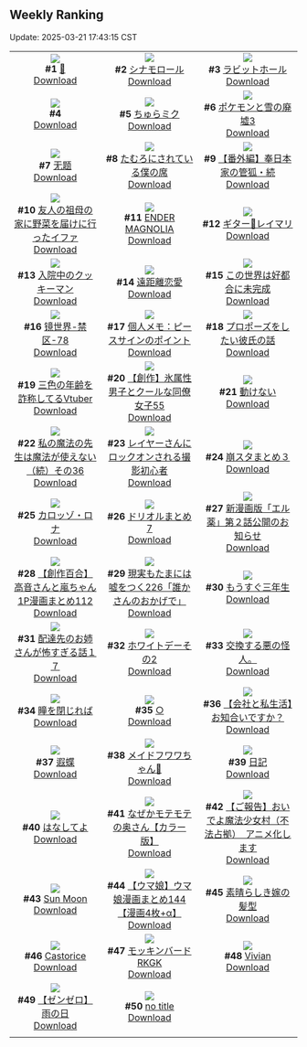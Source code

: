 ## Weekly Ranking
Update: 2025-03-21 17:43:15 CST

|      |      |      |
| :----: | :----: | :----: |
| ![](https://i.pixiv.re/c/240x480/img-master/img/2025/03/15/00/00/04/128213597_p0_master1200.jpg)<br>**#1** [🐼](https://www.pixiv.net/artworks/128213597)<br>[Download](https://i.pixiv.re/img-original/img/2025/03/15/00/00/04/128213597_p0.jpg) | ![](https://i.pixiv.re/c/240x480/img-master/img/2025/03/14/01/53/11/128182280_p0_master1200.jpg)<br>**#2** [シナモロール](https://www.pixiv.net/artworks/128182280)<br>[Download](https://i.pixiv.re/img-original/img/2025/03/14/01/53/11/128182280_p0.jpg) | ![](https://i.pixiv.re/c/240x480/img-master/img/2025/03/16/00/00/03/128252651_p0_master1200.jpg)<br>**#3** [ラビットホール](https://www.pixiv.net/artworks/128252651)<br>[Download](https://i.pixiv.re/img-original/img/2025/03/16/00/00/03/128252651_p0.jpg) |
| ![](https://s.pximg.net/common/images/limit_unviewable_s.png)<br>**#4** [](https://www.pixiv.net/artworks/128213737)<br>[Download](https://s.pximg.net/common/images/limit_unviewable_s.png) | ![](https://i.pixiv.re/c/240x480/img-master/img/2025/03/14/00/00/12/128178083_p0_master1200.jpg)<br>**#5** [ちゅらミク](https://www.pixiv.net/artworks/128178083)<br>[Download](https://i.pixiv.re/img-original/img/2025/03/14/00/00/12/128178083_p0.jpg) | ![](https://i.pixiv.re/c/240x480/img-master/img/2025/03/16/00/29/52/128254375_p0_master1200.jpg)<br>**#6** [ポケモンと雪の廃墟3](https://www.pixiv.net/artworks/128254375)<br>[Download](https://i.pixiv.re/img-original/img/2025/03/16/00/29/52/128254375_p0.png) |
| ![](https://i.pixiv.re/c/240x480/img-master/img/2025/03/14/01/26/17/128181590_p0_master1200.jpg)<br>**#7** [无题](https://www.pixiv.net/artworks/128181590)<br>[Download](https://i.pixiv.re/img-original/img/2025/03/14/01/26/17/128181590_p0.jpg) | ![](https://i.pixiv.re/c/240x480/img-master/img/2025/03/14/00/00/29/128178181_p0_master1200.jpg)<br>**#8** [たむろにされている僕の席](https://www.pixiv.net/artworks/128178181)<br>[Download](https://i.pixiv.re/img-original/img/2025/03/14/00/00/29/128178181_p0.jpg) | ![](https://i.pixiv.re/c/240x480/img-master/img/2025/03/14/06/55/00/128186616_p0_master1200.jpg)<br>**#9** [【番外編】奉日本家の管狐・続](https://www.pixiv.net/artworks/128186616)<br>[Download](https://i.pixiv.re/img-original/img/2025/03/14/06/55/00/128186616_p0.png) |
| ![](https://i.pixiv.re/c/240x480/img-master/img/2025/03/15/01/48/12/128218030_p0_master1200.jpg)<br>**#10** [友人の祖母の家に野菜を届けに行ったイファ](https://www.pixiv.net/artworks/128218030)<br>[Download](https://i.pixiv.re/img-original/img/2025/03/15/01/48/12/128218030_p0.jpg) | ![](https://i.pixiv.re/c/240x480/img-master/img/2025/03/15/00/12/25/128214485_p0_master1200.jpg)<br>**#11** [ENDER MAGNOLIA](https://www.pixiv.net/artworks/128214485)<br>[Download](https://i.pixiv.re/img-original/img/2025/03/15/00/12/25/128214485_p0.png) | ![](https://i.pixiv.re/c/240x480/img-master/img/2025/03/15/00/00/09/128213639_p0_master1200.jpg)<br>**#12** [ギター🎸レイマリ](https://www.pixiv.net/artworks/128213639)<br>[Download](https://i.pixiv.re/img-original/img/2025/03/15/00/00/09/128213639_p0.jpg) |
| ![](https://i.pixiv.re/c/240x480/img-master/img/2025/03/14/07/30/02/128187251_p0_master1200.jpg)<br>**#13** [入院中のクッキーマン](https://www.pixiv.net/artworks/128187251)<br>[Download](https://i.pixiv.re/img-original/img/2025/03/14/07/30/02/128187251_p0.jpg) | ![](https://i.pixiv.re/c/240x480/img-master/img/2025/03/14/21/35/16/128207209_p0_master1200.jpg)<br>**#14** [遠距離恋愛](https://www.pixiv.net/artworks/128207209)<br>[Download](https://i.pixiv.re/img-original/img/2025/03/14/21/35/16/128207209_p0.jpg) | ![](https://i.pixiv.re/c/240x480/img-master/img/2025/03/15/22/29/26/128248812_p0_master1200.jpg)<br>**#15** [この世界は好都合に未完成](https://www.pixiv.net/artworks/128248812)<br>[Download](https://i.pixiv.re/img-original/img/2025/03/15/22/29/26/128248812_p0.jpg) |
| ![](https://i.pixiv.re/c/240x480/img-master/img/2025/03/15/00/00/04/128213599_p0_master1200.jpg)<br>**#16** [镜世界-禁区-78](https://www.pixiv.net/artworks/128213599)<br>[Download](https://i.pixiv.re/img-original/img/2025/03/15/00/00/04/128213599_p0.jpg) | ![](https://i.pixiv.re/c/240x480/img-master/img/2025/03/15/06/00/07/128222046_p0_master1200.jpg)<br>**#17** [個人メモ：ピースサインのポイント](https://www.pixiv.net/artworks/128222046)<br>[Download](https://i.pixiv.re/img-original/img/2025/03/15/06/00/07/128222046_p0.jpg) | ![](https://i.pixiv.re/c/240x480/img-master/img/2025/03/15/01/10/37/128216939_p0_master1200.jpg)<br>**#18** [プロポーズをしたい彼氏の話](https://www.pixiv.net/artworks/128216939)<br>[Download](https://i.pixiv.re/img-original/img/2025/03/15/01/10/37/128216939_p0.png) |
| ![](https://i.pixiv.re/c/240x480/img-master/img/2025/03/15/21/05/03/128245289_p0_master1200.jpg)<br>**#19** [三色の年齢を詐称してるVtuber](https://www.pixiv.net/artworks/128245289)<br>[Download](https://i.pixiv.re/img-original/img/2025/03/15/21/05/03/128245289_p0.png) | ![](https://i.pixiv.re/c/240x480/img-master/img/2025/03/17/17/08/07/128253323_p0_master1200.jpg)<br>**#20** [【創作】氷属性男子とクールな同僚女子55](https://www.pixiv.net/artworks/128253323)<br>[Download](https://i.pixiv.re/img-original/img/2025/03/17/17/08/07/128253323_p0.jpg) | ![](https://i.pixiv.re/c/240x480/img-master/img/2025/03/15/00/02/11/128214000_p0_master1200.jpg)<br>**#21** [動けない](https://www.pixiv.net/artworks/128214000)<br>[Download](https://i.pixiv.re/img-original/img/2025/03/15/00/02/11/128214000_p0.jpg) |
| ![](https://i.pixiv.re/c/240x480/img-master/img/2025/03/15/00/03/16/128214102_p0_master1200.jpg)<br>**#22** [私の魔法の先生は魔法が使えない（続）その36](https://www.pixiv.net/artworks/128214102)<br>[Download](https://i.pixiv.re/img-original/img/2025/03/15/00/03/16/128214102_p0.jpg) | ![](https://i.pixiv.re/c/240x480/img-master/img/2025/03/16/21/16/50/128286476_p0_master1200.jpg)<br>**#23** [レイヤーさんにロックオンされる撮影初心者](https://www.pixiv.net/artworks/128286476)<br>[Download](https://i.pixiv.re/img-original/img/2025/03/16/21/16/50/128286476_p0.jpg) | ![](https://i.pixiv.re/c/240x480/img-master/img/2025/03/15/21/48/39/128247076_p0_master1200.jpg)<br>**#24** [崩スタまとめ３](https://www.pixiv.net/artworks/128247076)<br>[Download](https://i.pixiv.re/img-original/img/2025/03/15/21/48/39/128247076_p0.jpg) |
| ![](https://i.pixiv.re/c/240x480/img-master/img/2025/03/15/00/00/20/128213730_p0_master1200.jpg)<br>**#25** [カロッゾ・ロナ](https://www.pixiv.net/artworks/128213730)<br>[Download](https://i.pixiv.re/img-original/img/2025/03/15/00/00/20/128213730_p0.jpg) | ![](https://i.pixiv.re/c/240x480/img-master/img/2025/03/15/22/28/23/128248764_p0_master1200.jpg)<br>**#26** [ドリオルまとめ7](https://www.pixiv.net/artworks/128248764)<br>[Download](https://i.pixiv.re/img-original/img/2025/03/15/22/28/23/128248764_p0.jpg) | ![](https://i.pixiv.re/c/240x480/img-master/img/2025/03/14/16/50/22/128190657_p0_master1200.jpg)<br>**#27** [新漫画版「エル薬」第２話公開のお知らせ](https://www.pixiv.net/artworks/128190657)<br>[Download](https://i.pixiv.re/img-original/img/2025/03/14/16/50/22/128190657_p0.png) |
| ![](https://i.pixiv.re/c/240x480/img-master/img/2025/03/15/00/02/40/128214044_p0_master1200.jpg)<br>**#28** [【創作百合】高音さんと嵐ちゃん1P漫画まとめ112](https://www.pixiv.net/artworks/128214044)<br>[Download](https://i.pixiv.re/img-original/img/2025/03/15/00/02/40/128214044_p0.jpg) | ![](https://i.pixiv.re/c/240x480/img-master/img/2025/03/16/18/00/08/128278655_p0_master1200.jpg)<br>**#29** [現実もたまには嘘をつく226「誰かさんのおかげで」](https://www.pixiv.net/artworks/128278655)<br>[Download](https://i.pixiv.re/img-original/img/2025/03/16/18/00/08/128278655_p0.jpg) | ![](https://i.pixiv.re/c/240x480/img-master/img/2025/03/15/00/00/30/128213790_p0_master1200.jpg)<br>**#30** [もうすぐ三年生](https://www.pixiv.net/artworks/128213790)<br>[Download](https://i.pixiv.re/img-original/img/2025/03/15/00/00/30/128213790_p0.jpg) |
| ![](https://i.pixiv.re/c/240x480/img-master/img/2025/03/14/07/23/28/128187143_p0_master1200.jpg)<br>**#31** [配達先のお姉さんが怖すぎる話１７](https://www.pixiv.net/artworks/128187143)<br>[Download](https://i.pixiv.re/img-original/img/2025/03/14/07/23/28/128187143_p0.jpg) | ![](https://i.pixiv.re/c/240x480/img-master/img/2025/03/15/21/51/12/128247171_p0_master1200.jpg)<br>**#32** [ホワイトデーその2](https://www.pixiv.net/artworks/128247171)<br>[Download](https://i.pixiv.re/img-original/img/2025/03/15/21/51/12/128247171_p0.jpg) | ![](https://i.pixiv.re/c/240x480/img-master/img/2025/03/15/21/11/13/128240276_p0_master1200.jpg)<br>**#33** [交換する悪の怪人。](https://www.pixiv.net/artworks/128240276)<br>[Download](https://i.pixiv.re/img-original/img/2025/03/15/21/11/13/128240276_p0.jpg) |
| ![](https://i.pixiv.re/c/240x480/img-master/img/2025/03/14/00/00/24/128178150_p0_master1200.jpg)<br>**#34** [瞳を閉じれば](https://www.pixiv.net/artworks/128178150)<br>[Download](https://i.pixiv.re/img-original/img/2025/03/14/00/00/24/128178150_p0.png) | ![](https://i.pixiv.re/c/240x480/img-master/img/2025/03/16/00/00/27/128252801_p0_master1200.jpg)<br>**#35** [○](https://www.pixiv.net/artworks/128252801)<br>[Download](https://i.pixiv.re/img-original/img/2025/03/16/00/00/27/128252801_p0.png) | ![](https://i.pixiv.re/c/240x480/img-master/img/2025/03/14/12/00/18/128191632_p0_master1200.jpg)<br>**#36** [【会社と私生活】お知合いですか？](https://www.pixiv.net/artworks/128191632)<br>[Download](https://i.pixiv.re/img-original/img/2025/03/14/12/00/18/128191632_p0.jpg) |
| ![](https://i.pixiv.re/c/240x480/img-master/img/2025/03/15/03/40/03/128220190_p0_master1200.jpg)<br>**#37** [遐蝶](https://www.pixiv.net/artworks/128220190)<br>[Download](https://i.pixiv.re/img-original/img/2025/03/15/03/40/03/128220190_p0.jpg) | ![](https://i.pixiv.re/c/240x480/img-master/img/2025/03/15/18/00/02/128238283_p0_master1200.jpg)<br>**#38** [メイドフワワちゃん🩵](https://www.pixiv.net/artworks/128238283)<br>[Download](https://i.pixiv.re/img-original/img/2025/03/15/18/00/02/128238283_p0.png) | ![](https://i.pixiv.re/c/240x480/img-master/img/2025/03/15/16/04/06/128235062_p0_master1200.jpg)<br>**#39** [日記](https://www.pixiv.net/artworks/128235062)<br>[Download](https://i.pixiv.re/img-original/img/2025/03/15/16/04/06/128235062_p0.png) |
| ![](https://i.pixiv.re/c/240x480/img-master/img/2025/03/16/00/00/12/128252707_p0_master1200.jpg)<br>**#40** [はなしてよ](https://www.pixiv.net/artworks/128252707)<br>[Download](https://i.pixiv.re/img-original/img/2025/03/16/00/00/12/128252707_p0.jpg) | ![](https://i.pixiv.re/c/240x480/img-master/img/2025/03/15/00/04/40/128214206_p0_master1200.jpg)<br>**#41** [なぜかモテモテの奥さん【カラー版】](https://www.pixiv.net/artworks/128214206)<br>[Download](https://i.pixiv.re/img-original/img/2025/03/15/00/04/40/128214206_p0.jpg) | ![](https://i.pixiv.re/c/240x480/img-master/img/2025/03/14/16/46/27/128196970_p0_master1200.jpg)<br>**#42** [【ご報告】おいでよ魔法少女村（不法占拠）　アニメ化します](https://www.pixiv.net/artworks/128196970)<br>[Download](https://i.pixiv.re/img-original/img/2025/03/14/16/46/27/128196970_p0.png) |
| ![](https://i.pixiv.re/c/240x480/img-master/img/2025/03/15/18/08/59/128238814_p0_master1200.jpg)<br>**#43** [Sun Moon](https://www.pixiv.net/artworks/128238814)<br>[Download](https://i.pixiv.re/img-original/img/2025/03/15/18/08/59/128238814_p0.jpg) | ![](https://i.pixiv.re/c/240x480/img-master/img/2025/03/14/00/01/39/128178331_p0_master1200.jpg)<br>**#44** [【ウマ娘】ウマ娘漫画まとめ144【漫画4枚+α】](https://www.pixiv.net/artworks/128178331)<br>[Download](https://i.pixiv.re/img-original/img/2025/03/14/00/01/39/128178331_p0.jpg) | ![](https://i.pixiv.re/c/240x480/img-master/img/2025/03/15/21/45/53/128246975_p0_master1200.jpg)<br>**#45** [素晴らしき嫁の髪型](https://www.pixiv.net/artworks/128246975)<br>[Download](https://i.pixiv.re/img-original/img/2025/03/15/21/45/53/128246975_p0.png) |
| ![](https://i.pixiv.re/c/240x480/img-master/img/2025/03/16/01/13/11/128255980_p0_master1200.jpg)<br>**#46** [Castorice](https://www.pixiv.net/artworks/128255980)<br>[Download](https://i.pixiv.re/img-original/img/2025/03/16/01/13/11/128255980_p0.png) | ![](https://i.pixiv.re/c/240x480/img-master/img/2025/03/15/00/40/04/128215848_p0_master1200.jpg)<br>**#47** [モッキンバード RKGK](https://www.pixiv.net/artworks/128215848)<br>[Download](https://i.pixiv.re/img-original/img/2025/03/15/00/40/04/128215848_p0.png) | ![](https://i.pixiv.re/c/240x480/img-master/img/2025/03/15/16/21/44/128235527_p0_master1200.jpg)<br>**#48** [Vivian](https://www.pixiv.net/artworks/128235527)<br>[Download](https://i.pixiv.re/img-original/img/2025/03/15/16/21/44/128235527_p0.jpg) |
| ![](https://i.pixiv.re/c/240x480/img-master/img/2025/03/15/17/15/09/128237025_p0_master1200.jpg)<br>**#49** [【ゼンゼロ】雨の日](https://www.pixiv.net/artworks/128237025)<br>[Download](https://i.pixiv.re/img-original/img/2025/03/15/17/15/09/128237025_p0.jpg) | ![](https://i.pixiv.re/c/240x480/img-master/img/2025/03/14/20/41/33/128204935_p0_master1200.jpg)<br>**#50** [no title](https://www.pixiv.net/artworks/128204935)<br>[Download](https://i.pixiv.re/img-original/img/2025/03/14/20/41/33/128204935_p0.jpg) |
|      |
